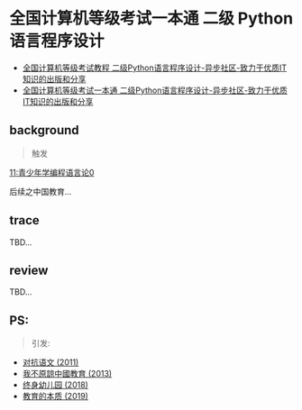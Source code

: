 # 全国计算机等级考试一本通 二级 Python 语言程序设计

- [全国计算机等级考试教程 二级Python语言程序设计-异步社区-致力于优质IT知识的出版和分享](https://www.epubit.com/bookDetails?id=UB77e5a0a60bdda)
- [全国计算机等级考试一本通 二级Python语言程序设计-异步社区-致力于优质IT知识的出版和分享](https://www.epubit.com/books?code=UBd16818d2700a&type=ushu&seq=1)

## background
> 触发

[11:青少年学编程语言论0](/bb/230302_programming_learn4young0.md)

后续之中国教育...


## trace

TBD...

## review

TBD...

## PS:
> 引发:

- [对抗语文 (2011)](https://book.douban.com/subject/6794522/)
- [我不原諒中國教育 (2013)](https://book.douban.com/subject/25744064/)
- [终身幼儿园 (2018)](https://book.douban.com/subject/30285992/)
- [教育的本质 (2019)](https://book.douban.com/subject/34802586/)
